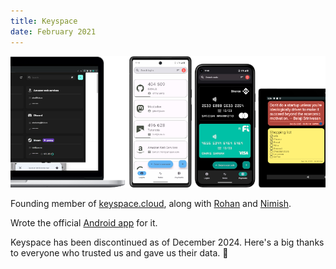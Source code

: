 ```yaml
---
title: Keyspace
date: February 2021
---
```


![Keyspace.cloud](assets/images/keyspace_banner.png "Keyspace Android")

Founding member of [keyspace.cloud](https://github.com/Keyspace-cloud), along with [Rohan](https://github.com/rohan-chaturvedi) and [Nimish](https://github.com/nimish-ks). 

Wrote the official [Android app](https://play.google.com/store/apps/details?id=cloud.keyspace.android&utm_source=Website&pcampaignid=pcampaignidMKT-Other-global-all-co-prtnr-py-PartBadge-Mar2515-1) for it.

Keyspace has been discontinued as of December 2024. Here's a big thanks to everyone who trusted us and gave us their data. 🎉

